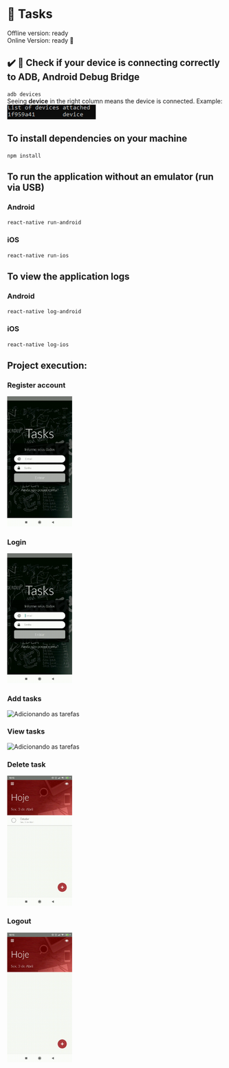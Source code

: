 # :memo: Tasks 
Offline version: ready
<br>
Online Version: ready :tada:

## :heavy_check_mark: :iphone: Check if your device is connecting correctly to ADB, Android Debug Bridge
``adb devices``
<br/>
Seeing **device** in the right column means the device is connected. Example:
<br/>
<img src="./assets/imgs/devices.png" alt="Dispositivos conectados">
<br/>

## To install dependencies on your machine
``npm install``

## To run the application without an emulator (run via USB)
### Android
``react-native run-android``

### iOS
``react-native run-ios``

## To view the application logs
### Android
``react-native log-android``

### iOS
``react-native log-ios``

## Project execution:
### Register account
<img src="./assets/gifs/register.gif" alt="Criação de usuário na aplicação" width="30%">
<br/>

### Login
<img src="./assets/gifs/login_1.gif" alt="Login de usuário" width="30%">
<br/>

### Add tasks
<img src="./assets/gifs/addTask.gif" alt="Adicionando as tarefas" width="30%">
<br/>

### View tasks
<img src="./assets/gifs/viewTask.gif" alt="Adicionando as tarefas" width="30%">
<br/>

### Delete task
<img src="./assets/gifs/deleteTask.gif" alt="Adicionando as tarefas" width="30%">
<br/>

### Logout
<img src="./assets/gifs/logout.gif" alt="Adicionando as tarefas" width="30%">
<br/>
